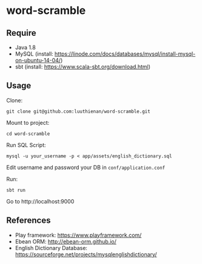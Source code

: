 # word-scramble

## Require
- Java 1.8
- MySQL (install: https://linode.com/docs/databases/mysql/install-mysql-on-ubuntu-14-04/)
- sbt (install: https://www.scala-sbt.org/download.html)

## Usage

Clone:
```
git clone git@github.com:luuthienan/word-scramble.git
```

Mount to project:
```
cd word-scramble
```

Run SQL Script:
```
mysql -u your_username -p < app/assets/english_dictionary.sql
```

Edit username and password your DB in `conf/application.conf`

Run:
```
sbt run
```

Go to http://localhost:9000

## References
- Play framework: https://www.playframework.com/
- Ebean ORM: http://ebean-orm.github.io/
- English Dictionary Database: https://sourceforge.net/projects/mysqlenglishdictionary/
